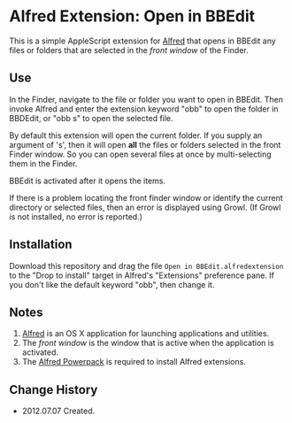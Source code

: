 # Alfred Extension: Open in BBEdit

This is a simple AppleScript extension for [Alfred][]
that opens in BBEdit any files or folders that are selected in the _front
window_ of the Finder. 

## Use

In the Finder, navigate to the file or folder you want to open in BBEdit. Then
invoke Alfred and enter the extension keyword "obb" to open the folder in
BBDEdit, or "obb s" to open the selected file.

By default this extension will open the current folder. If you supply an
argument of 's', then it will open **all** the files or folders selected in the
front Finder window. So you can open several files at once by multi-selecting
them in the Finder.

BBEdit is activated after it opens the items.

If there is a problem locating the front finder window or identify the current
directory or selected files, then an error is displayed using Growl. (If Growl
is not installed, no error is reported.)

## Installation

Download this repository and drag the file `Open in BBEdit.alfredextension` to
the "Drop to install" target in Alfred's "Extensions" preference pane. If you
don't like the default keyword "obb", then change it.

## Notes

1. [Alfred][] is an OS X application for launching applications and utilities.
1. The _front window_ is the window that is active when the application is
activated.
1. The [Alfred Powerpack][] is required to install Alfred extensions.

[Alfred]: http://www.alfredapp.com/
[Alfred Powerpack]: http://www.alfredapp.com/powerpack/

## Change History

* 2012.07.07 Created.